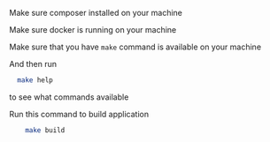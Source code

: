 Make sure composer installed on your machine

Make sure docker is running on your machine

Make sure that you have `make` command is available on your machine

And then run 

```bash 
  make help
```

to see what commands available

Run this command to build application

```bash
    make build
```
